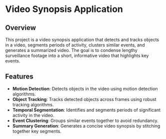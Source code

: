 # Video Synopsis Application

## Overview

This project is a video synopsis application that detects and tracks objects in a video, segments periods of activity, clusters similar events, and generates a summarized video. The goal is to condense lengthy surveillance footage into a short, informative video that highlights key events.

## Features

- **Motion Detection**: Detects objects in the video using motion detection algorithms.
- **Object Tracking**: Tracks detected objects across frames using robust tracking algorithms.
- **Temporal Segmentation**: Identifies and segments periods of significant activity in the video.
- **Event Clustering**: Groups similar events together to avoid redundancy.
- **Summary Generation**: Generates a concise video synopsis by stitching together key segments.
